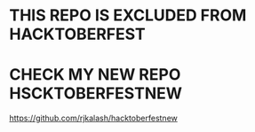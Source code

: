 # THIS REPO IS EXCLUDED FROM HACKTOBERFEST
#  CHECK MY NEW REPO HSCKTOBERFESTNEW 
https://github.com/rjkalash/hacktoberfestnew
